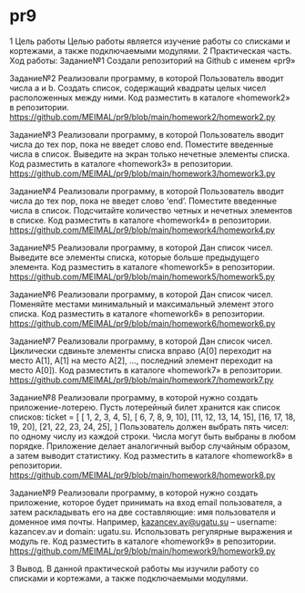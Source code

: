 # pr9
1	Цель работы
Целью работы является изучение работы со списками и кортежами, а также подключаемыми модулями.
2	Практическая часть.
Ход работы:
Задание№1
Создали репозиторий на Github с именем «pr9»

Задание№2
Реализовали программу, в которой Пользователь вводит числа a и b. Создать список, содержащий квадраты целых чисел расположенных между ними. Код разместить в каталоге «homework2» в репозитории. https://github.com/MEIMAL/pr9/blob/main/homework2/homework2.py

Задание№3
Реализовали программу, в которой Пользователь вводит числа до тех пор, пока не введет слово end. Поместите введенные числа в список. Выведите на экран только нечетные элементы списка. Код разместить в каталоге «homework3» в репозитории. 
https://github.com/MEIMAL/pr9/blob/main/homework3/homework3.py 

Задание№4
Реализовали программу, в которой Пользователь вводит числа до тех пор, пока не введет слово ‘end’. Поместите введенные числа в список. Подсчитайте количество четных и нечетных элементов в списке. Код разместить в каталоге «homework4» в репозитории. 
https://github.com/MEIMAL/pr9/blob/main/homework4/homework4.py 

Задание№5
Реализовали программу, в которой Дан список чисел. Выведите все элементы списка, которые больше предыдущего элемента. Код разместить в каталоге «homework5» в репозитории. https://github.com/MEIMAL/pr9/blob/main/homework5/homework5.py

Задание№6
Реализовали программу, в которой Дан список чисел. Поменяйте местами минимальный и максимальный элемент этого списка. Код разместить в каталоге «homework6» в репозитории. https://github.com/MEIMAL/pr9/blob/main/homework6/homework6.py

Задание№7
Реализовали программу, в которой Дан список чисел. Циклически сдвиньте элементы списка вправо (A[0] переходит на место A[1], A[1] на место A[2], …, последний элемент переходит на место A[0]). Код разместить в каталоге «homework7» в репозитории. https://github.com/MEIMAL/pr9/blob/main/homework7/homework7.py

Задание№8
Реализовали программу, в которой нужно создать приложение-лотерею. Пусть лотерейный билет хранится как список списков: ticket = [ [ 1, 2, 3, 4, 5], [ 6, 7, 8, 9, 10], [11, 12, 13, 14, 15], [16, 17, 18, 19, 20], [21, 22, 23, 24, 25], ] Пользователь должен выбрать пять чисел: по одному числу из каждой строки. Числа могут быть выбраны в любом порядке. Приложение делает аналогичный выбор случайным образом, а затем выводит статистику. Код разместить в каталоге «homework8» в репозитории. 
https://github.com/MEIMAL/pr9/blob/main/homework8/homework8.py

Задание№9
Реализовали программу, в которой  нужно создать приложение, которое будет принимать на вход email пользователя, а затем раскладывать его на две составляющие: имя пользователя и доменное имя почты. Например, kazancev.av@ugatu.su – username: kazancev.av и domain: ugatu.su. Использовать регулярные выражения и модуль re. Код разместить в каталоге «homework9» в репозитории. 
https://github.com/MEIMAL/pr9/blob/main/homework9/homework9.py

3	Вывод.
В данной практической работы мы изучили работу со списками и кортежами, а также подключаемыми модулями.
